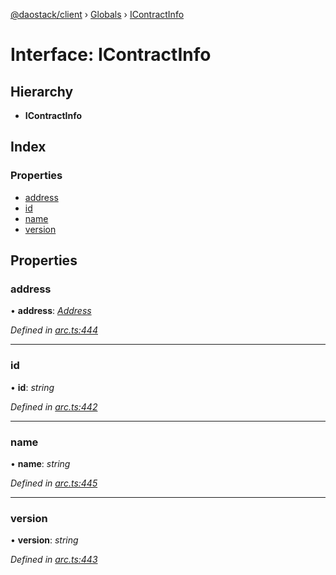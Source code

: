 [@daostack/client](../README.md) › [Globals](../globals.md) › [IContractInfo](icontractinfo.md)

# Interface: IContractInfo

## Hierarchy

* **IContractInfo**

## Index

### Properties

* [address](icontractinfo.md#address)
* [id](icontractinfo.md#id)
* [name](icontractinfo.md#name)
* [version](icontractinfo.md#version)

## Properties

###  address

• **address**: *[Address](../globals.md#address)*

*Defined in [arc.ts:444](https://github.com/daostack/client/blob/a73e635/src/arc.ts#L444)*

___

###  id

• **id**: *string*

*Defined in [arc.ts:442](https://github.com/daostack/client/blob/a73e635/src/arc.ts#L442)*

___

###  name

• **name**: *string*

*Defined in [arc.ts:445](https://github.com/daostack/client/blob/a73e635/src/arc.ts#L445)*

___

###  version

• **version**: *string*

*Defined in [arc.ts:443](https://github.com/daostack/client/blob/a73e635/src/arc.ts#L443)*
